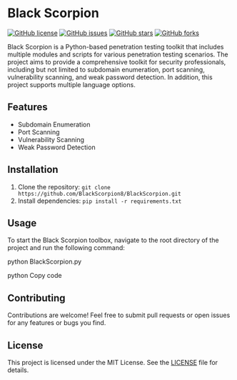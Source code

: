 # Black Scorpion

[![GitHub license](https://img.shields.io/github/license/BlackScorpion8/BlackScorpion)](https://github.com/BlackScorpion8/BlackScorpion/blob/main/LICENSE)
[![GitHub issues](https://img.shields.io/github/issues/BlackScorpion8/BlackScorpion)](https://github.com/BlackScorpion8/BlackScorpion/issues)
[![GitHub stars](https://img.shields.io/github/stars/BlackScorpion8/BlackScorpion)](https://github.com/BlackScorpion8/BlackScorpion/stargazers)
[![GitHub forks](https://img.shields.io/github/forks/BlackScorpion8/BlackScorpion)](https://github.com/BlackScorpion8/BlackScorpion/network)

Black Scorpion is a Python-based penetration testing toolkit that includes multiple modules and scripts for various penetration testing scenarios. The project aims to provide a comprehensive toolkit for security professionals, including but not limited to subdomain enumeration, port scanning, vulnerability scanning, and weak password detection. In addition, this project supports multiple language options.

## Features

- Subdomain Enumeration
- Port Scanning
- Vulnerability Scanning
- Weak Password Detection

## Installation

1. Clone the repository: `git clone https://github.com/BlackScorpion8/BlackScorpion.git`
2. Install dependencies: `pip install -r requirements.txt`

## Usage

To start the Black Scorpion toolbox, navigate to the root directory of the project and run the following command:

python BlackScorpion.py

python
Copy code

## Contributing

Contributions are welcome! Feel free to submit pull requests or open issues for any features or bugs you find.

## License

This project is licensed under the MIT License. See the [LICENSE](https://github.com/BlackScorpion8/BlackScorpion/blob/main/LICENSE) file for details.
